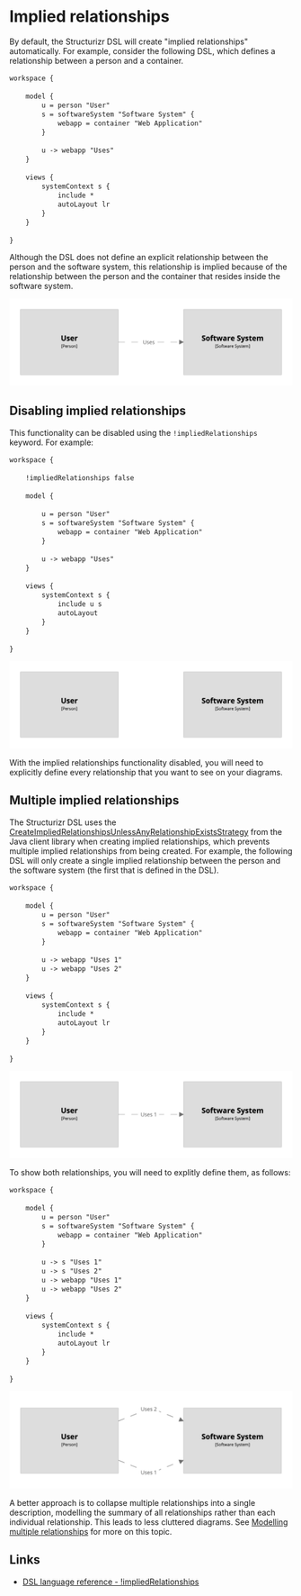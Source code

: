 # Implied relationships

By default, the Structurizr DSL will create "implied relationships" automatically. For example, consider the following DSL, which defines a relationship between a person and a container.

```
workspace {

    model {
        u = person "User"
        s = softwareSystem "Software System" {
            webapp = container "Web Application"
        }

        u -> webapp "Uses"
    }

    views {
        systemContext s {
            include *
            autoLayout lr
        }
    }
    
}
```

Although the DSL does not define an explicit relationship between the person and the software system, this relationship is implied because of the relationship between the person and the container that resides inside the software system.

[![](example-1.png)](http://structurizr.com/dsl?src=https://raw.githubusercontent.com/structurizr/dsl/master/docs/cookbook/implied-relationships/example-1.dsl)

## Disabling implied relationships

This functionality can be disabled using the `!impliedRelationships` keyword. For example:

```
workspace {

    !impliedRelationships false

    model {

        u = person "User"
        s = softwareSystem "Software System" {
            webapp = container "Web Application"
        }

        u -> webapp "Uses"
    }

    views {
        systemContext s {
            include u s
            autoLayout
        }
    }
    
}
```

[![](example-2.png)](http://structurizr.com/dsl?src=https://raw.githubusercontent.com/structurizr/dsl/master/docs/cookbook/implied-relationships/example-2.dsl)

With the implied relationships functionality disabled, you will need to explicitly define every relationship that you want to see on your diagrams.

## Multiple implied relationships

The Structurizr DSL uses the [CreateImpliedRelationshipsUnlessAnyRelationshipExistsStrategy](https://github.com/structurizr/java/blob/master/docs/implied-relationships.md#createimpliedrelationshipsunlessanyrelationshipexistsstrategy) from the Java client library when creating implied relationships, which prevents multiple implied relationships from being created. For example, the following DSL will only create a single implied relationship between the person and the software system (the first that is defined in the DSL).

```
workspace {

    model {
        u = person "User"
        s = softwareSystem "Software System" {
            webapp = container "Web Application"
        }

        u -> webapp "Uses 1"
        u -> webapp "Uses 2"
    }

    views {
        systemContext s {
            include *
            autoLayout lr
        }
    }
    
}
```

[![](example-3.png)](http://structurizr.com/dsl?src=https://raw.githubusercontent.com/structurizr/dsl/master/docs/cookbook/implied-relationships/example-3.dsl)

To show both relationships, you will need to explitly define them, as follows:

```
workspace {

    model {
        u = person "User"
        s = softwareSystem "Software System" {
            webapp = container "Web Application"
        }

        u -> s "Uses 1"
        u -> s "Uses 2"
        u -> webapp "Uses 1"
        u -> webapp "Uses 2"
    }

    views {
        systemContext s {
            include *
            autoLayout lr
        }
    }
    
}
```

[![](example-4.png)](http://structurizr.com/dsl?src=https://raw.githubusercontent.com/structurizr/dsl/master/docs/cookbook/implied-relationships/example-4.dsl)

A better approach is to collapse multiple relationships into a single description, modelling the summary of all relationships rather than each individual relationship. This leads to less cluttered diagrams. See  [Modelling multiple relationships](https://dev.to/simonbrown/modelling-multiple-relationships-51bf) for more on this topic.

## Links

- [DSL language reference - !impliedRelationships](https://github.com/structurizr/dsl/blob/master/docs/language-reference.md#impliedRelationships)